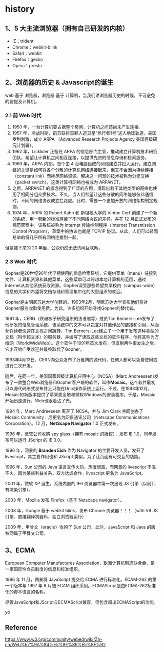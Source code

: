 # history

## 1、5 大主流浏览器（拥有自己研发的内核）

* IE：trident
* Chrome：webkit-blink
* Safari：webkit
* Firefox：gecko
* Opera：presto

## 2、浏览器的历史 & Javascript的诞生

web 基于 浏览器，浏览器 基于 计算机，当我们讲浏览器历史的时候，不可避免的要提及计算机。

### 2.1 前 Web 时代

1. 1950 年，一台计算机要占据整个房间，计算机之间还尚未产生连接。
2. 1957 年，冷战时期，前苏联将首颗人造卫星“旅行者1号”送入地球轨道，美国受到刺激，成立 ARPA （Advanced Research Projects Agency 美国高级研究计划署）。
3. 1962 年，Licklider 正担任 ARPA 的信息部门主管，推动建立计算机技术研究团队，希望让计算机之间相互连接，以提供先进的信息存储和检索服务。
4. 1969 年，ARPA 内部，首个由 4 台电脑组成的网络建立并投入运行。建立网络的关键是如何将各个分散的计算机网络连接起来，但又不会因为持续连接（constant link）而耗尽网络资源。解决这一问题的技术被称为分组交换（packet switch），这类计算机网络也被成为 ARPANET。
5. 之后，ARPANET 的概念得到了广泛的应用，涌现出若干其他类型的网络也使用了相同分组交换技术。不久，当人们希望让这些分散的网络能够彼此通信时，不同的网络协议成立拦路虎。此时，需要一个更加开放的网络架构制定规则。
6. 1974 年，ARPA 的 Robert Kahn 和 斯坦福大学的 Vinton Cerf 创建了一个新的系统，用一套新的标准屏蔽了不同网络协议的差异，并在 12 月正式发布的规范草案中，该系统被称为 Internet 传输控制程序（Internet Transmission Control Program），草案中的协议也就是 TCP/IP 协议。从此，人们可以轻而易举的将几乎所有网络连接到一起。

但是接下来的 20 年里，公众仍然无法访问互联网。

### 2.3 Web 时代

Gopher是20世纪90年代早期使用的信息检索系统，它提供菜单（menu）链接到文件、计算机资源和其他菜单。这些菜单可以跨越本地计算机的范围，通过Internet从其他系统获取资源。Gopher深受那些希望共享校内（campus-wide）信息的大学和希望将文档存储和管理集中化的大型组织的欢迎。

Gopher是由明尼苏达大学创建的。1993年2月，明尼苏达大学宣布他们将对Gopher服务收取使用费。为此，许多组织开始寻找Gopher的替代者。

1991 年，CERN（欧洲核子研究组织的法语缩写）成员Tim Berners-Lee发布了他研发的信息管理系统，该系统中的文本可以包含对其他作品的链接和引用，从而允许读者快速在文档之间跳转。Tim Berners-Lee建立了一个用于发布这种类型的文档（叫作超文本）的服务器，并编写了读取这些文档的软件程序，他将其称为万维网（WorldWideWeb）。这个软件于1991年首次发布，但直到两件事发生之后，它才开始广受欢迎并最终取代了Gopher。

1993年4月13日，CERN向公众发布了万维网的源代码，任何人都可以免费使用或进行二次开发。

随后，在同一年，美国国家超级计算机应用中心（NCSA）(Marc Andreessen)发布了一款整合Web浏览器和Gopher客户端的软件，叫作**Mosaic**。这个软件最初只以源代码形式发布并且只能在Unix操作系统上运行。不过，在1993年12月，Mosaic的新版本提供了苹果麦金塔和微软Windows的安装程序。于是，Mosaic开始迅速流行，Web也跟着沾了光。

1994 年，Marc Andreeseen 离开了 NCSA，并与 Jim Clark 共同创办了 Mosaic Community，后更名为网景通讯公司（Netscape Communications Corporation）。12 月，**NetScape Navigator** 1.0 正式发布。

1996 年，微软公司收购 spy glass（拥有 mosaic 的版权），发布 IE 1.0，同年发布可以运行 JScript 的 IE 3.0。

1996 年，网景的 **Branden Eich** 作为 Navigator 的主要开发人员，发开了 livescript，其主要作用也和 JScript 类似，为了让页面有可交互的功能。

1996 年，Sun 公司的 Java 语言宣传火热，热度很高，而网景的 livescript 不温不火，因为某些利益关系，双方达成合作，livescript 更名为 JavaScript。

2001 年，微软 XP 诞生，系统内置的 IE6 浏览器中第一次出现 JS 引擎（以前只有渲染引擎）。

2003 年，Mozilla 发布 Firefox（基于 Netscape navigator）。

2008 年，Google 基于 webkit blink，发布 Chrome 浏览器！！！（with V8 JS 引擎，直接翻译机器码，独立浏览器运行）

2009 年，甲骨文（oracle）收购了 Sun 公司，此时，JavaScript 和 Java 的版权同属于甲骨文公司。

## 3、ECMA

European Computer Manufactures Association，欧洲计算机制造联合会，是一家国际性会员制度的信息和标准组织。

1996 年 11 月，网景将 JavaScript 提交给 ECMA 进行标准化。ECAM-262 的第一个版本与 1997 年 6 月被 ECAM 组织采用。ECMAScript是由ECMA-262标准化的脚本语言的名称。

尽管JavaScript和JScript与ECMAScript兼容，但包含超出ECMAScript的功能。

yo

## Reference

<https://www.w3.org/community/webed/wiki/Zh-cn/Web%E7%9A%84%E5%8E%86%E5%8F%B2>
